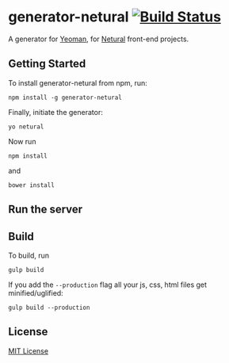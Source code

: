 # generator-netural [![Build Status](https://secure.travis-ci.org/ddprrt/generator-netural.png?branch=master)](https://travis-ci.org/ddprrt/generator-netural)

A generator for [Yeoman](http://yeoman.io), for [Netural](http://netural.com) front-end projects.


## Getting Started

To install generator-netural from npm, run:

```
npm install -g generator-netural
```

Finally, initiate the generator:

```
yo netural
```

Now run
```
npm install
```
and
```
bower install
```

## Run the server

## Build
To build, run
```
gulp build
```
If you add the `--production` flag all your js, css, html files get minified/uglified:
```
gulp build --production
```

## License

[MIT License](http://en.wikipedia.org/wiki/MIT_License)
